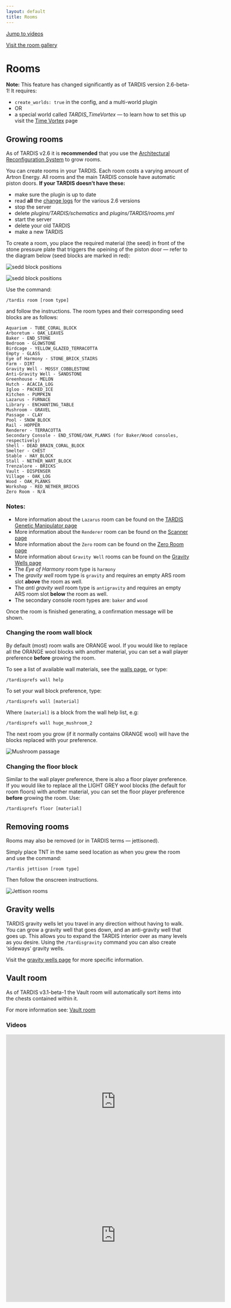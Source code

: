```yaml
---
layout: default
title: Rooms
---
```


[Jump to videos](#video)

[Visit the room gallery](room-gallery.html)

# Rooms

**Note:** This feature has changed significantly as of TARDIS version 2.6-beta-1! It requires:

- `create_worlds: true` in the config, and a multi-world plugin
- OR
- a special world called _TARDIS\_TimeVortex_ — to learn how to set this up visit the [Time Vortex](time-vortex.html) page

## Growing rooms

As of TARDIS v2.6 it is **recommended** that you use the [Architectural Reconfiguration System](ars.html) to grow rooms.

You can create rooms in your TARDIS. Each room costs a varying amount of Artron Energy. All rooms and the main TARDIS console have automatic piston doors. **If your TARDIS doesn’t have these:**

- make sure the plugin is up to date
- read **all** the [change logs](change-log.html) for the various 2.6 versions
- stop the server
- delete _plugins/TARDIS/schematics_ and _plugins/TARDIS/rooms.yml_
- start the server
- delete your old TARDIS
- make a new TARDIS

To create a room, you place the required material (the seed) in front of the stone pressure plate that triggers the opeining of the piston door — refer to the diagram below (seed blocks are marked in red):

![sedd block positions](images/docs/seedblockpositions.png)

![sedd block positions](images/docs/seedblocks.jpg)

Use the command:

    /tardis room [room type]

and follow the instructions. The room types and their corresponding seed blocks are as follows:

    Aquarium - TUBE_CORAL_BLOCK
    Arboretum - OAK_LEAVES
    Baker - END_STONE
    Bedroom - GLOWSTONE
    Birdcage - YELLOW_GLAZED_TERRACOTTA
    Empty - GLASS
    Eye of Harmony - STONE_BRICK_STAIRS
    Farm - DIRT
    Gravity Well - MOSSY_COBBLESTONE
    Anti-Gravity Well - SANDSTONE
    Greenhouse - MELON
    Hutch - ACACIA_LOG
    Igloo - PACKED_ICE
    Kitchen - PUMPKIN
    Lazarus - FURNACE
    Library - ENCHANTING_TABLE
    Mushroom - GRAVEL
    Passage - CLAY
    Pool - SNOW_BLOCK
    Rail - HOPPER
    Renderer - TERRACOTTA
    Secondary Console - END_STONE/OAK_PLANKS (for Baker/Wood consoles, respectively)
    Shell - DEAD_BRAIN_CORAL_BLOCK
    Smelter - CHEST
    Stable - HAY_BLOCK
    Stall - NETHER_WART_BLOCK
    Trenzalore - BRICKS
    Vault - DISPENSER
    Village - OAK_LOG
    Wood - OAK_PLANKS
    Workshop - RED_NETHER_BRICKS
    Zero Room - N/A

### Notes:

- More information about the `Lazarus` room can be found on the [TARDIS Genetic Manipulator page](lazarus.html)
- More information about the `Renderer` room can be found on the [Scanner page](scanner.html#renderer)
- More information about the `Zero` room can be found on the [Zero Room page](zero-room.html)
- More information about `Gravity Well` rooms can be found on the [Gravity Wells page](gravity-wells.html)
- The _Eye of Harmony_ room type is `harmony`
- The _gravity well_ room type is `gravity` and requires an empty ARS room slot **above** the room as well.
- The _anti gravity well_ room type is `antigravity` and requires an empty ARS room slot **below** the room as well.
- The secondary console room types are: `baker` and `wood`

Once the room is finished generating, a confirmation message will be shown.

### Changing the room wall block

By default (most) room walls are ORANGE wool. If you would like to replace all the ORANGE wool blocks with another material, you can set a wall player preference **before** growing the room.

To see a list of available wall materials, see the [walls page](walls.html), or type:

    /tardisprefs wall help

To set your wall block preference, type:

    /tardisprefs wall [material]

Where `[material]` is a block from the wall help list, e.g:

    /tardisprefs wall huge_mushroom_2

The next room you grow (if it normally contains ORANGE wool) will have the blocks replaced with your preference.

![Mushroom passage](images/docs/mushroompassage.jpg)

### Changing the floor block

Similar to the wall player preference, there is also a floor player preference. If you would like to replace all the LIGHT GREY wool blocks (the default for room floors) with another material, you can set the floor player preference **before** growing the room. Use:

    /tardisprefs floor [material]

## Removing rooms

Rooms may also be removed (or in TARDIS terms — jettisoned).

Simply place TNT in the same seed location as when you grew the room and use the command:

    /tardis jettison [room type]

Then follow the onscreen instructions.

![Jettison rooms](images/docs/jettison.jpg)

## Gravity wells

TARDIS gravity wells let you travel in any direction without having to walk. You can grow a gravity well that goes down, and an anti-gravity well that goes up. This allows you to expand the TARDIS interior over as many levels as you desire. Using the `/tardisgravity` command you can also create ‘sideways’ gravity wells.

Visit the [gravity wells page](gravity-wells.html) for more specific information.

## Vault room

As of TARDIS v3.1-beta-1 the Vault room will automatically sort items into the chests contained within it.

For more information see: [Vault room](vault.html)

### Videos
<iframe src="https://player.vimeo.com/video/57807692" width="600" height="366" frameborder="0" webkitallowfullscreen mozallowfullscreen allowfullscreen></iframe><iframe src="https://player.vimeo.com/video/59827634" width="600" height="366" frameborder="0" webkitallowfullscreen mozallowfullscreen allowfullscreen></iframe>
